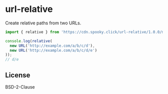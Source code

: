 # url-relative

Create relative paths from two URLs.

```js
import { relative } from 'https://cdn.spooky.click/url-relative/1.0.0/mod.ts';

console.log(relative(
  new URL('http://example.com/a/b/c/d'),
  new URL('http://example.com/a/b/c/d/e')
));
// d/e
```

## License

BSD-2-Clause